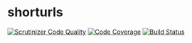 # shorturls

[![Scrutinizer Code Quality](https://scrutinizer-ci.com/g/KroneMultimedia/plugin-shorturls/badges/quality-score.png?b=beta)](https://scrutinizer-ci.com/g/KroneMultimedia/plugin-shorturls/?branch=master) [![Code Coverage](https://scrutinizer-ci.com/g/KroneMultimedia/plugin-shorturls/badges/coverage.png?b=beta)](https://scrutinizer-ci.com/g/KroneMultimedia/plugin-shorturls/?branch=beta) [![Build Status](https://travis-ci.org/KroneMultimedia/plugin-shorturls.svg?branch=master)](https://travis-ci.org/KroneMultimedia/plugin-shorturls)




